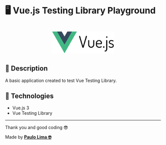 # 🖥️ Vue.js Testing Library Playground

<h1 align="center">
  <img src=".github/logo.png" width="200px" />
</h1>

## 🔎️ Description

A basic application created to test Vue Testing Library.

## 🚀️ Technologies

- Vue.js 3
- Vue Testing Library

---

Thank you and good coding 😎️

Made by **<a href="https://paulophlp.github.io/portfolio/" target="__blank">Paulo Lima 🤓️</a>**
